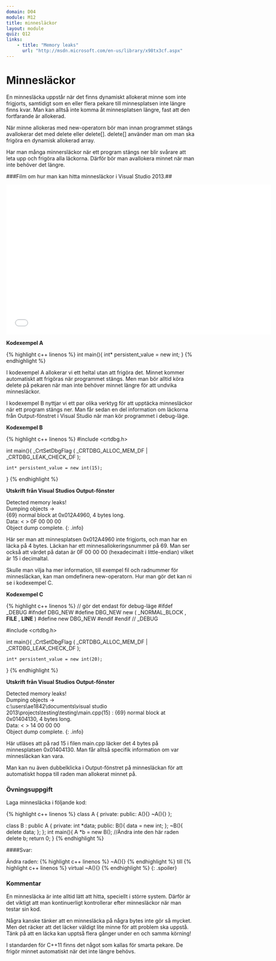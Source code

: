 ```yaml
---
domain: D04
module: M12
title: minnesläckor
layout: module
quiz: Q12
links:
    - title: "Memory leaks"
      url: "http://msdn.microsoft.com/en-us/library/x98tx3cf.aspx"
---
```


# Minnesläckor

En minnesläcka uppstår när det finns dynamiskt allokerat minne som inte frigjorts, samtidigt som en eller flera pekare till minnesplatsen inte längre finns kvar. 
Man kan alltså inte komma åt minnesplatsen längre, fast att den fortfarande är allokerad.

När minne allokeras med new-operatorn bör man innan programmet stängs avallokerar det med delete eller delete[]. 
delete[] använder man om man ska frigöra en dynamisk allokerad array.

Har man många minnersläckor när ett program stängs ner blir svårare att leta upp och frigöra alla läckorna. 
Därför bör man avallokera minnet när man inte behöver det längre.

###Film om hur man kan hitta minnesläckor i Visual Studio 2013.##

<iframe width="710" height="400" src="//www.youtube.com/embed/ADMFo1c3IpE?feature=player_embedded" frameborder="0" allowfullscreen></iframe>

__Kodexempel A__

{% highlight c++ linenos %}
    int main(){
    int* persistent_value = new int;
}
{% endhighlight %}

I kodexempel A allokerar vi ett heltal utan att frigöra det. 
Minnet kommer automatiskt att frigöras när programmet stängs. 
Men man bör alltid köra delete på pekaren när man inte behöver minnet längre för att undvika minnesläckor.

I kodexempel B nyttjar vi ett par olika verktyg för att upptäcka minnesläckor när ett program stängs ner. 
Man får sedan en del information om läckorna från Output-fönstret i Visual Studio när man kör programmet i debug-läge.

__Kodexempel B__

{% highlight c++ linenos %}
#include <crtdbg.h>
 
int main(){
    _CrtSetDbgFlag ( _CRTDBG_ALLOC_MEM_DF | _CRTDBG_LEAK_CHECK_DF );
     
    int* persistent_value = new int(15);
}
{% endhighlight %}

__Utskrift från Visual Studios Output-fönster__

Detected memory leaks!  
Dumping objects ->  
{69} normal block at 0x012A4960, 4 bytes long.  
Data: < > 0F 00 00 00  
Object dump complete.
{: .info}

Här ser man att minnesplatsen 0x012A4960 inte frigjorts, och man har en läcka på 4 bytes. 
Läckan har ett minnesallokeringsnummer på 69.
Man ser också att värdet på datan är 0F 00 00 00 (hexadecimalt i little-endian) vilket är 15 i decimaltal.

Skulle man vilja ha mer information, till exempel fil och radnummer för minnesläckan, kan man omdefinera new-operatorn. 
Hur man gör det kan ni se i kodexempel C.

__Kodexempel C__

{% highlight c++ linenos %}
// gör det endast för debug-läge
#ifdef _DEBUG
   #ifndef DBG_NEW
      #define DBG_NEW new ( _NORMAL_BLOCK , __FILE__ , __LINE__ )
      #define new DBG_NEW
   #endif
#endif  // _DEBUG
 
#include <crtdbg.h>
 
int main(){
    _CrtSetDbgFlag ( _CRTDBG_ALLOC_MEM_DF | _CRTDBG_LEAK_CHECK_DF );
     
    int* persistent_value = new int(20);
}
{% endhighlight %}

__Utskrift från Visual Studios Output-fönster__

Detected memory leaks!  
Dumping objects ->  
c:\users\ae1842\documents\visual studio 2013\projects\testing\testing\main.cpp(15) : {69} normal block at 0x01404130, 4 bytes long.  
Data: < > 14 00 00 00  
Object dump complete.
{: .info}

Här utläses att på rad 15 i filen main.cpp läcker det 4 bytes på minnesplatsen 0x01404130. 
Man får alltså specifik information om var minnesläckan kan vara.

Man kan nu även dubbelklicka i Output-fönstret på minnesläckan för att automatiskt hoppa till raden man allokerat minnet på.

### Övningsuppgift

Laga minnesläcka i följande kod:

{% highlight c++ linenos %}
class A {
private:
public:
   A(){}
   ~A(){}
};

class B : public A {
private:
   int *data;
public:
   B(){
      data = new int;
   };
   ~B(){
      delete data;
   };
};
int main(){
   A *b = new B(); //Ändra inte den här raden
   delete b;
   return 0;
}
{% endhighlight %}

####Svar:

Ändra raden:
{% highlight c++ linenos %}
~A(){}
{% endhighlight %}
till
{% highlight c++ linenos %}
virtual ~A(){}
{% endhighlight %}
{: .spoiler}

### Kommentar

En minnesläcka är inte alltid lätt att hitta, speciellt i större system. Därför är det viktigt att man kontinuerligt kontrollerar efter minnesläckor när man testar sin kod.

Några kanske tänker att en minnesläcka på några bytes inte gör så mycket. 
Men det räcker att det läcker väldigt lite minne för att problem ska uppstå. 
Tänk på att en läcka kan upptså flera gånger under en och samma körning!

I standarden för C++11 finns det något som kallas för smarta pekare. 
De frigör minnet automatiskt när det inte längre behövs.

